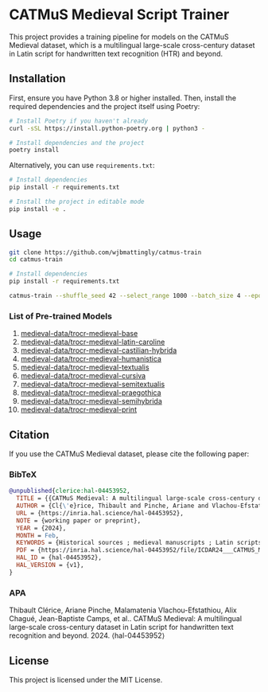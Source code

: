 # CATMuS Medieval Script Trainer

This project provides a training pipeline for models on the CATMuS Medieval dataset, which is a multilingual large-scale cross-century dataset in Latin script for handwritten text recognition (HTR) and beyond.

## Installation

First, ensure you have Python 3.8 or higher installed. Then, install the required dependencies and the project itself using Poetry:

```bash
# Install Poetry if you haven't already
curl -sSL https://install.python-poetry.org | python3 -

# Install dependencies and the project
poetry install
```

Alternatively, you can use `requirements.txt`:

```bash
# Install dependencies
pip install -r requirements.txt

# Install the project in editable mode
pip install -e .
```

## Usage

```bash
git clone https://github.com/wjbmattingly/catmus-train
cd catmus-train
```

```bash
# Install dependencies
pip install -r requirements.txt
```

```bash
catmus-train --shuffle_seed 42 --select_range 1000 --batch_size 4 --epochs 10 --logging_steps 1000 --save_steps 1000 --save_limit 2 --compute_cer_flag --device mps:0 --scripts Caroline
```

### List of Pre-trained Models

1. [medieval-data/trocr-medieval-base](https://huggingface.co/medieval-data/trocr-medieval-base)
2. [medieval-data/trocr-medieval-latin-caroline](https://huggingface.co/medieval-data/trocr-medieval-latin-caroline)
3. [medieval-data/trocr-medieval-castilian-hybrida](https://huggingface.co/medieval-data/trocr-medieval-castilian-hybrida)
4. [medieval-data/trocr-medieval-humanistica](https://huggingface.co/medieval-data/trocr-medieval-humanistica)
5. [medieval-data/trocr-medieval-textualis](https://huggingface.co/medieval-data/trocr-medieval-textualis)
6. [medieval-data/trocr-medieval-cursiva](https://huggingface.co/medieval-data/trocr-medieval-cursiva)
7. [medieval-data/trocr-medieval-semitextualis](https://huggingface.co/medieval-data/trocr-medieval-semitextualis)
8. [medieval-data/trocr-medieval-praegothica](https://huggingface.co/medieval-data/trocr-medieval-praegothica)
9. [medieval-data/trocr-medieval-semihybrida](https://huggingface.co/medieval-data/trocr-medieval-semihybrida)
10. [medieval-data/trocr-medieval-print](https://huggingface.co/medieval-data/trocr-medieval-print)

## Citation

If you use the CATMuS Medieval dataset, please cite the following paper:

### BibTeX

```bibtex
@unpublished{clerice:hal-04453952,
  TITLE = {{CATMuS Medieval: A multilingual large-scale cross-century dataset in Latin script for handwritten text recognition and beyond}},
  AUTHOR = {Cl{\'e}rice, Thibault and Pinche, Ariane and Vlachou-Efstathiou, Malamatenia and Chagu{\'e}, Alix and Camps, Jean-Baptiste and Gille-Levenson, Matthias and Brisville-Fertin, Olivier and Fischer, Franz and Gervers, Michaels and Boutreux, Agn{\`e}s and Manton, Avery and Gabay, Simon and O'Connor, Patricia and Haverals, Wouter and Kestemont, Mike and Vandyck, Caroline and Kiessling, Benjamin},
  URL = {https://inria.hal.science/hal-04453952},
  NOTE = {working paper or preprint},
  YEAR = {2024},
  MONTH = Feb,
  KEYWORDS = {Historical sources ; medieval manuscripts ; Latin scripts ; benchmarking dataset ; multilingual ; handwritten text recognition},
  PDF = {https://inria.hal.science/hal-04453952/file/ICDAR24___CATMUS_Medieval-1.pdf},
  HAL_ID = {hal-04453952},
  HAL_VERSION = {v1},
}
```

### APA

Thibault Clérice, Ariane Pinche, Malamatenia Vlachou-Efstathiou, Alix Chagué, Jean-Baptiste Camps, et al.. CATMuS Medieval: A multilingual large-scale cross-century dataset in Latin script for handwritten text recognition and beyond. 2024. ⟨hal-04453952⟩

## License

This project is licensed under the MIT License.